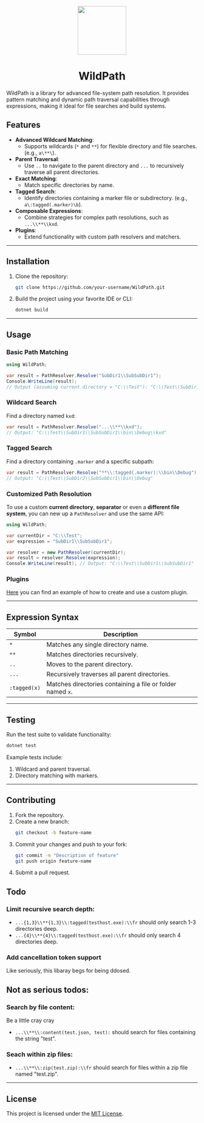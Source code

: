 
<p align="center">
  <a>
    <picture>
      <img src="resources/logo-transparent.png" height="128">
    </picture>
    <h1 align="center">WildPath</h1>
  </a>
</p>

WildPath is a library for advanced file-system path resolution. It provides pattern matching and dynamic path traversal capabilities through expressions, making it ideal for file searches and build systems.

<!-- Restore float -->
<div style="clear:both;"></div>


## **Features**

- **Advanced Wildcard Matching**:
  - Supports wildcards (`*` and `**`) for flexible directory and file searches. (e.g., `a\**\`).
- **Parent Traversal**:
  - Use `..` to navigate to the parent directory and `...` to recursively traverse all parent directories.
- **Exact Matching**:
  - Match specific directories by name.
- **Tagged Search**:
  - Identify directories containing a marker file or subdirectory. (e.g., `a\:tagged(.marker)\b`).
- **Composable Expressions**:
  - Combine strategies for complex path resolutions, such as `...\\**\\kxd`.
- **Plugins**:
  - Extend functionality with custom path resolvers and matchers.

---

## **Installation**

1. Clone the repository:
   ```bash
   git clone https://github.com/your-username/WildPath.git
   ```
2. Build the project using your favorite IDE or CLI:
   ```bash
   dotnet build
   ```

---

## **Usage**

### **Basic Path Matching**
```csharp
using WildPath;

var result = PathResolver.Resolve("SubDir1\\SubSubDir1");
Console.WriteLine(result); 
// Output (assuming current directory = "C:\\Test"): "C:\\Test\\SubDir1\\SubSubDir1"
```

### **Wildcard Search**
Find a directory named `kxd`:
```csharp
var result = PathResolver.Resolve("...\\**\\kxd");
// Output: "C:\\Test\\SubDir1\\SubSubDir1\\bin\\Debug\\kxd"
```

### **Tagged Search**
Find a directory containing `.marker` and a specific subpath:
```csharp
var result = PathResolver.Resolve("**\\:tagged(.marker):\\bin\\Debug");
// Output: "C:\\Test\\SubDir2\\SubSubDir1\\bin\\Debug"
```


### **Customized Path Resolution**
To use a custom **current directory**, **separator** or even a **different file system**, you can new up a `PathResolver` and use the same API:
```csharp
using WildPath;

var currentDir = "C:\\Test";
var expression = "SubDir1\\SubSubDir1";

var resolver = new PathResolver(currentDir);
var result = resolver.Resolve(expression);
Console.WriteLine(result); // Output: "C:\\Test\\SubDir1\\SubSubDir1"
```

### **Plugins**
[Here](https://github.com/JKamsker/WildPath/blob/master/WildPath.Console/Commands/Tui/TuiCommand.cs#L107) you can find an example of how to create and use a custom plugin.


---

## **Expression Syntax**

| Symbol       | Description                                                                 |
|--------------|-----------------------------------------------------------------------------|
| `*`          | Matches any single directory name.                                         |
| `**`         | Matches directories recursively.                                           |
| `..`         | Moves to the parent directory.                                             |
| `...`        | Recursively traverses all parent directories.                              |
| `:tagged(x)` | Matches directories containing a file or folder named `x`.                 |

---

## **Testing**

Run the test suite to validate functionality:
```bash
dotnet test
```

Example tests include:
1. Wildcard and parent traversal.
2. Directory matching with markers.

---

## **Contributing**

1. Fork the repository.
2. Create a new branch:
   ```bash
   git checkout -b feature-name
   ```
3. Commit your changes and push to your fork:
   ```bash
   git commit -m "Description of feature"
   git push origin feature-name
   ```
4. Submit a pull request.


## **Todo**

### Limit recursive search depth: 
- ``...{1,3}\\**{1,3}\\:tagged(testhost.exe):\\fr`` should only search 1-3 directories deep.
- ``...{4}\\**{4}\\:tagged(testhost.exe):\\fr`` should only search 4 directories deep.

### Add cancellation token support
Like seriously, this libaray begs for being ddosed.

## Not as serious todos:

### Search by file content:
Be a little cray cray
- ``...\\**\\:content(test.json, test):`` should search for files containing the string "test".

### Seach within zip files:
- ``...\\**\\:zip(test.zip):\\fr`` should search for files within a zip file named "test.zip".





---

## **License**

This project is licensed under the [MIT License](LICENSE).
